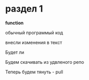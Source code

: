 # раздел 1

**function**



обычный программый код

внесли изменения в текст

Будет ли 


Будем скачивать из удвленого репо

Теперь будем тянуть - pull
